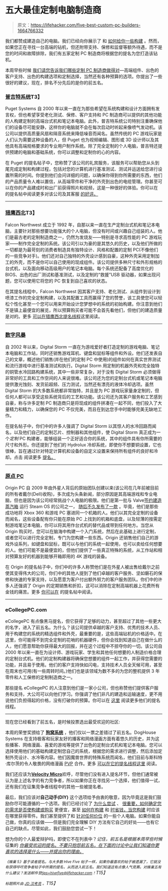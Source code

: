 # 五大最佳定制电脑制造商

> 原文：<https://lifehacker.com/five-best-custom-pc-builders-1664766332>

我们都赞成建造自己的电脑。我们已经向你展示了 和 [如何给你一些构建](http://lifehacker.com/the-best-pcs-you-can-build-for-300-600-and-1200-5840963) 。然而，如果您正在寻找一台高端的钻机，但还附带支持、保修和监督等额外待遇，而不是您的时间和故障排除，我们有五家定制 PC 制造商将根据您的提名为您打造该钻机。



本周早些时候 [我们请您告诉我们哪些定制 PC 制造商做得对](https://lifehacker.com/whats-the-best-custom-pc-builder-1663773144)—高端组件、出色的客户支持、出色的构建选项和定制选择，当然还有各种预算的选项。你提出了一些很好的建议，现在，排名不分先后的是你的前五名。

### [普吉特系统](http://www.pugetsystems.com/)T3】

Puget Systems 自 2000 年以来一直在为那些希望在系统构建和设计方面拥有发言权，但也希望享受老化测试、保修、客户支持和 PC 制造商可以提供的其他功能的人构建定制的高端台式机和笔记本电脑。此外，普吉特系统公司特别注重确保他们的设备尽可能安静，这样你的电脑就不会在每次启动时听起来像喷气发动机。该公司以提供高质量风扇和隔音系统来降低噪音而闻名。虽然传统的 PC 游戏玩家是人们认为需要这种设备的人，但 Puget 也为视频编辑、图形或 3D 设计师以及其他具有高端规格要求的专业用户制作系统。除了完全定制的个人电脑，普吉特还提供预建的电脑和基础系统，你可以调整和定制你的心的内容。

在 Puget 的提名帖子中，您称赞了该公司的礼宾服务，该服务可以帮助您从头到尾完成定制和构建过程，包括对您的计算机进行基准测试、测试并运送给您进行设置所需的时间。你提到他们会问详细的问题，以确保你得到你所需要的东西，他们的产品质量令人难以置信，从高端零件和干净的外壳到出色的电缆管理。你甚至可以在你的产品建成时和出厂前获得照片和视频，这是一种很好的体验。你可以在 的提名帖中阅读更多对该公司及其客服 [的好评。](http://lifehacker.com/vote-puget-systems-having-trouble-with-getting-pictu-1663990176)

* * *

### [猎鹰西北](http://www.falcon-nw.com/)T3】

Falcon Northwest 成立于 1992 年，自那以来一直在生产定制台式机和笔记本电脑，主要针对那些想要功能强大的个人电脑，但没有时间或兴趣自己组装的人。他们是最古老的定制制造商之一，仍然为发烧友——特别是寻求高性能的 PC 游戏玩家——制作完全定制的系统。该公司引以为豪的是其悠久的历史，以及他们所做的一切都是为最苛刻的消费者制造具有独特设计、风格和配置的定制 PC(不像他们的一些竞争对手)。他们还对自己独特的外壳设计感到自豪，这种外壳采用定制加工的外壳，而不是你可以自己使用的现成组件。该公司提供多种尺寸和外形规格的台式机，以及面向移动高级用户的笔记本电脑。每个系统还配备了高度优化的 BIOS、出色的出厂测试和基准测试，以及定制的“救援”USB 驱动器，如果出现问题，您可以使用它将您的 PC 恢复到自己喜欢的状态。

在其提名线程中，Falcon Northwest 因其客户支持、老化测试、从组件到设计到喷漆工作的完全定制构建，以及其配置工具而赢得了您的赞誉，该工具使您可以轻松个性化甚至一个您可以用来开始设计您梦想中的系统的初始构建。你注意到他们不是镇上最便宜的展览，所以预算购买者可能不会首先看他们，但他们的建造质量是对的。更多 [可以在猎鹰西北提名线程](http://lifehacker.com/vote-falcon-northwest-why-one-of-the-oldest-custom-pc-1663777650)这里阅读。

* * *

### [数字风暴](http://www.digitalstormonline.com/)

自 2002 年以来，Digital Storm 一直在为游戏爱好者打造定制的游戏电脑、笔记本电脑和工作站，同时还销售游戏耳机、键盘和鼠标等组件和外设。他们还发表自己的文章，概述他们销售(并在他们的定制 PC 中使用)的组件如何在真实世界测试和流行游戏中进行基准测试和执行。Digital Storm 用定制的机器外壳和完全独特的铜管水冷回路构建系统，其中一些非常复杂，对于没有 Digital Storm 必须做得非常好的工具和工作空间的人来说很难。该公司还为您的定制台式机或笔记本电脑提供激光蚀刻、发货前超频、压力测试，当然还有漂亮的液体冷却选项。虽然 Digital Storm 的大多数系统都非常独特，并且是为 PC 游戏玩家量身定制的，但任何人都可以享受这些系统背后的工艺和功能。该公司还为其客户服务和工艺感到自豪，称与许多定制 PC 制造商只是将现成的组件拼凑在一起不同，他们投入了大量精力和精力，以确保您的 PC 不仅完美，而且在到达您手中时能够完美无缺地工作。

在提名帖子中，你们中的许多人强调了 Digital Storm 以其惊人的水冷回路而闻名，以及他们自己的定制芯片、控制器和其他组件，使 Digital Storm 真正成为一个*定制* PC 构建者，能够组装一个正好适合你的系统，其中的组件具有你所需要的尺寸和外形。你还提到了他们的 Hydrolux 冷却系统，即使你不想要铜设置，它也很棒，旨在通过针对特定计算机和设备的自定义设置来保持所有组件的良好和冷却。点击 阅读更多 [提名。](http://lifehacker.com/vote-digital-storm-why-because-they-make-custom-coppe-1663822607)

* * *

### [原点 PC](http://www.originpc.com/)

Origin PC 自 2009 年由外星人背后的原始团队创建以来(该公司在几年前被目前的所有者戴尔(Dell)收购)，多次成为头条新闻，部分原因是其高端游戏和专业电脑，但也是因为该公司经常挑战个人电脑的极限。他们是第一批与 Valve[签约建造蒸汽箱](http://gizmodo.com/13-steam-boxes-ranked-1496078448) 运行 Steam OS 的公司之一， [随后不久发布了一款](http://kotaku.com/from-alienware-to-zotac-all-the-steam-machines-with-sp-1495960379) 。毕竟，他们是那些成功地将 Xbox 360 和游戏 PC 塞进同一个机箱的人。他们以其完全定制的设备而闻名，这些设备配有你只能在原始 PC 上找到的机箱和底盘，以及轻薄的按需定制游戏笔记本电脑，你可以将其用作台式机的替代品或带到任何地方。当您从 Origin 购买时，您可以在脑海中构建一个入门系统，然后在此基础上进行定制，或者您可以进行完全定制，专门为您构建一些东西。Origin 还销售他们自己的游戏外设系列，如键盘和鼠标，既可以与他们的系统一起使用，也可以卖给任何想要的人。他们可能不是最便宜的，但他们提供了一些真正特殊的系统，从工作站和相对预算友好的机器到能够开箱即用的 4K 游戏的装备。

在 Origin 的提名帖子中，你们中的许多人称赞他们是在外星人被出售给戴尔之前使其变得伟大的公司，你们中的其他人提到了他们卓越的客户服务、坚如磐石的保修和快速的专家支持，以及愿意为客户付出额外努力的客户服务团队。你们中的许多人还强调了 Origin 的定期销售和折扣，这可以消除在定制高端机器上花费所有金钱的痛苦。更多 [你可以在](http://lifehacker.com/vote-origin-pc-why-because-theyre-the-original-alienw-1664149560) 的提名帖中阅读。

* * *

### eCollegePC.com

eCollegePC 有点像黑马提名，但它获得了足够的动力，甚至超过了其他一些更大的名字，进入了前五名。为什么？该公司提供卓越的客户支持、优秀的技术人员、用于构建您的系统的精选组件和外壳，最重要的是，这些高端钻机的价格适中。在这里，你可能得不到完全定制的花哨的机器硬件，但你会找到知道自己在做什么的人，他们愿意帮助你获得最大的回报，并在这个过程中不掠夺你的一切。该公司自 2000 年以来一直在为设计师、游戏玩家、学生和其他任何想要的人制造价格合理的定制台式机。他们的定制构建器将确保您想要的组件一起工作，并获得您需要的功能，并且易于使用。他们的客户支持快如闪电，支持技术人员全天候可用，甚至在周末也可用(有一些周转时间。)他们也是该领域为数不多的为您的整机提供 3 年零件和人工保修的定制制造商之一。

那些提名 eCollegePC 的人注意到他们是一家小公司，但也称赞他们提供客户服务和支持，大公司可以向他们学习。你强调了他们非凡的建造和运输速度，更不用说他们负担得起的价格，没有打破你的预算。你可以在 [这里](http://lifehacker.com/ecollegepc-com-not-very-well-known-unlike-companies-li-1663825359) 阅读更多他们的提名线程。

* * *

现在您已经看到了前五名，是时候投票选出最受欢迎的社区:

本周的荣誉奖颁给了 [**狗窝系统**](http://www.doghousesystems.com/) ，他们仅以一票之差错过了前五名。DogHouse Systems 在支持极客和玩家友好的播客和网络漫画方面有着悠久的历史，并为这些播客、网络漫画、喜爱的游戏等提供了出色的定制台式机和笔记本电脑。您可以选择使用他们的基础构建定制您自己的系统，根据您的需求进行调整，然后添加定制外壳设计、水冷等内容。他们因魔兽世界的特殊系统而闻名，他们目前与斯科特·库尔茨的令人敬畏的网络漫画 [PVP](http://pvponline.com/) 合作。更多 [可以在它的提名线程这里](http://lifehacker.com/vote-doghouse-systems-why-whether-youre-looking-for-a-1663775336) 阅读。

我们还应该为[**Velocity Micro**](http://www.velocitymicro.com/)欢呼，尽管他们没有进入提名环节，但他们通常被认为是上述名字的有力竞争者，所以如果你正在寻找另一个选择，他们值得一试，还有我们在征集竞争者线程中的其他一些被提名者。

最后，我们应该对**自己动手(DIY)** 这个选项给予由衷的敬意，因为毕竟这是我们鼓励你尽可能遵循的一个选项。我们已经讨论了 [为什么尝试](https://lifehacker.com/the-first-timers-guide-to-building-a-computer-from-scra-5151369) 、 [很重要，如何确定您的需求是否使构建或购买](http://lifehacker.com/is-building-a-pc-really-cheaper-than-buying-one-1443171781) 更便宜，甚至 [如何在构建](http://lifehacker.com/how-to-save-money-when-you-build-your-own-pc-511195742) 和 [时省钱，当您构建](http://lifehacker.com/where-should-i-buy-parts-when-i-build-a-pc-1183842388) 时应该在哪里获得零件。我们甚至提供了和 [针对任何价位](http://lifehacker.com/the-best-pcs-you-can-build-for-300-600-and-1200-5840963) 的一些个人电脑。如果你能自己做，你真的应该做——但是我们完全理解 DIY 方法有它自己的好处——也有它自己的缺点。尽管如此，我们鼓励您尝试一下！

想为你的个人最爱辩护吗，即使它不在列表中？*记住，前五名是根据本周早些时候* 征集的 [*你最受欢迎的提名。不要只抱怨前五名，在下面的讨论中让我们知道你更喜欢的选择是什么——并提出你的理由。*](https://lifehacker.com/whats-the-best-custom-pc-builder-1663773144)

*<small>《蜂巢 5》基于读者提名。与大多数 Hive Five 帖子一样，如果你最喜欢的帖子被遗漏了，它就没有获得呼吁竞争者帖子中所需的提名，从而进入前五名。我们知道这有点像人气竞赛。对蜂巢五有什么建议？发送邮件至</small>*[*<small>tips+hivefive@lifehacker.com</small>*](mailto:tips+hivefive@lifehacker.com)*<small>！</small>T15】*

*<small>标题照片由</small>* [*<small>JD 汉考克</small>*](https://www.flickr.com/photos/jdhancock/5320123787) *<small>。</small>T15】*